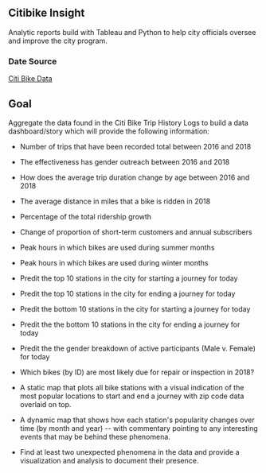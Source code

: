 ## Citibike Insight

Analytic reports build with Tableau and Python to help city officials oversee and improve the city program.

### Date Source

[Citi Bike Data](https://www.citibikenyc.com/system-data)

## Goal

Aggregate the data found in the Citi Bike Trip History Logs to build a data dashboard/story which will provide the following information:

* Number of trips that have been recorded total between 2016 and 2018

* The effectiveness has gender outreach between 2016 and 2018

* How does the average trip duration change by age between 2016 and 2018

* The average distance in miles that a bike is ridden in 2018

* Percentage of the total ridership growth 

* Change of proportion of short-term customers and annual subscribers

* Peak hours in which bikes are used during summer months

* Peak hours in which bikes are used during winter months

* Predit the top 10 stations in the city for starting a journey for today 

* Predit the top 10 stations in the city for ending a journey for today 

* Predit the bottom 10 stations in the city for starting a journey for today 

* Predit the the bottom 10 stations in the city for ending a journey for today  

* Predit the the gender breakdown of active participants (Male v. Female) for today 

* Which bikes (by ID) are most likely due for repair or inspection in 2018? 

* A static map that plots all bike stations with a visual indication of the most popular locations to start and end a journey with zip code data overlaid on top.

* A dynamic map that shows how each station's popularity changes over time (by month and year) -- with commentary pointing to any interesting events that may be behind these phenomena.

* Find at least two unexpected phenomena in the data and provide a visualization and analysis to document their presence. 
